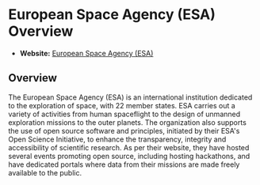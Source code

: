 # European Space Agency (ESA) Overview

- **Website:** [European Space Agency (ESA)](https://www.esa.int/)

## Overview

The European Space Agency (ESA) is an international institution dedicated to the exploration of space, with 22 member states. ESA carries out a variety of activities from human spaceflight to the design of unmanned exploration missions to the outer planets. The organization also supports the use of open source software and principles, initiated by their ESA's Open Science Initiative, to enhance the transparency, integrity and accessibility of scientific research. As per their website, they have hosted several events promoting open source, including hosting hackathons, and have dedicated portals where data from their missions are made freely available to the public.
